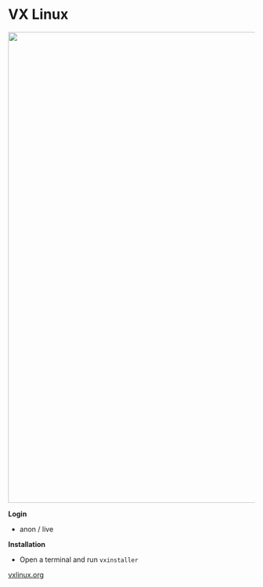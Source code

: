 # VX Linux
<img src="https://raw.githubusercontent.com/dessington/vx-linux/main/vx-desktop-6.1.png" style="width:960px;">

**Login**
- anon / live

**Installation**
- Open a terminal and run <code>vxinstaller</code>

<a href="https://vxlinux.org">vxlinux.org</a>
